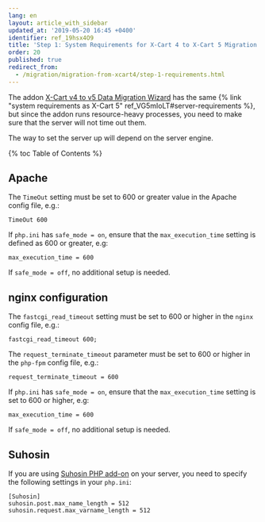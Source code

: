 ```yaml
---
lang: en
layout: article_with_sidebar
updated_at: '2019-05-20 16:45 +0400'
identifier: ref_19hsx4O9
title: 'Step 1: System Requirements for X-Cart 4 to X-Cart 5 Migration'
order: 20
published: true
redirect_from:
  - /migration/migration-from-xcart4/step-1-requirements.html
---
```

The addon [X-Cart v4 to v5 Data Migration Wizard](https://market.x-cart.com/addons/migration-wizard.html) has the same {% link "system requirements as X-Cart 5" ref_VG5mIoLT#server-requirements %}, but since the addon runs resource-heavy processes, you need to make sure that the server will not time out them.

The way to set the server up will depend on the server engine.

{% toc Table of Contents %}

## Apache

The `TimeOut` setting must be set to 600 or greater value in the Apache config file, e.g.:
     
```TimeOut 600```

If `php.ini` has `safe_mode = on`, ensure that the `max_execution_time` setting is defined as 600 or greater, e.g: 
     
```max_execution_time = 600```

If `safe_mode = off`, no additional setup is needed. 

## nginx configuration

The `fastcgi_read_timeout` setting must be set to 600 or higher in the `nginx` config file, e.g.: 
     
```fastcgi_read_timeout 600;```

The `request_terminate_timeout` parameter must be set to 600 or higher in the `php-fpm` config file, e.g.:
     
```request_terminate_timeout = 600```

If `php.ini` has `safe_mode = on`, ensure that the `max_execution_time` setting is set to 600 or higher, e.g: 
     
```max_execution_time = 600```

If `safe_mode = off`, no additional setup is needed.

## Suhosin

If you are using [Suhosin PHP add-on](https://suhosin.org/stories/index.html "Step 1: System requirements") on your server, you need to specify the following settings in your `php.ini`:

```
[Suhosin]
suhosin.post.max_name_length = 512
suhosin.request.max_varname_length = 512
```
